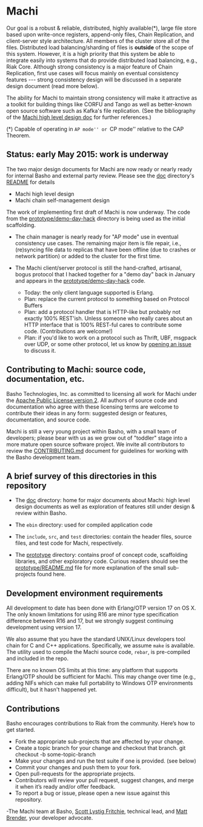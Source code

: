 # Machi

Our goal is a robust & reliable, distributed, highly available(*),
large file store based upon write-once registers, append-only files,
Chain Replication, and client-server style architecture.  All members
of the cluster store all of the files.  Distributed load
balancing/sharding of files is __outside__ of the scope of this
system.  However, it is a high priority that this system be able to
integrate easily into systems that do provide distributed load
balancing, e.g., Riak Core.  Although strong consistency is a major
feature of Chain Replication, first use cases will focus mainly on
eventual consistency features --- strong consistency design will be
discussed in a separate design document (read more below).

The ability for Machi to maintain strong consistency will make it
attractive as a toolkit for building things like CORFU and Tango as
well as better-known open source software such as Kafka's file
replication.  (See the bibliography of the [Machi high level design
doc](./doc/high-level-machi.pdf) for further references.)

(*) Capable of operating in ``AP mode'' or ``CP mode'' relative to the
  CAP Theorem.

## Status: early May 2015: work is underway

The two major design documents for Machi are now ready or nearly ready
for internal Basho and external party review.  Please see the
[doc](./doc) directory's [README](./doc) for details

* Machi high level design
* Machi chain self-management design

The work of implementing first draft of Machi is now underway.  The
code from the [prototype/demo-day-hack](prototype/demo-day-hack/) directory is
being used as the initial scaffolding.

* The chain manager is nearly ready for "AP mode" use in eventual
  consistency use cases.  The remaining major item is file repair,
  i.e., (re)syncing file data to replicas that have been offline (due
  to crashes or network partition) or added to the cluster for the
  first time.

* The Machi client/server protocol is still the hand-crafted,
  artisanal, bogus protocol that I hacked together for a "demo day"
  back in January and appears in the
  [prototype/demo-day-hack](prototype/demo-day-hack/) code.
    * Today: the only client language supported is Erlang.
    * Plan: replace the current protocol to something based on Protocol Buffers
    * Plan: add a protocol handler that is HTTP-like but probably not
      exactly 100% REST'ish.  Unless someone who really cares about an
      HTTP interface that is 100% REST-ful cares to contribute some
      code.  (Contributions are welcome!)
    * Plan: if you'd like to work on a protocol such as Thrift, UBF,
      msgpack over UDP, or some other protocol, let us know by
      [opening an issue](./issues/new) to discuss it.

## Contributing to Machi: source code, documentation, etc.

Basho Technologies, Inc. as committed to licensing all work for Machi
under the
[Apache Public License version 2](./LICENSE).  All authors of source code
and documentation who agree with these licensing terms are welcome to
contribute their ideas in any form: suggested design or features,
documentation, and source code.

Machi is still a very young project within Basho, with a small team of
developers; please bear with us as we grow out of "toddler" stage into
a more mature open source software project.
We invite all contributors to review the
[CONTRIBUTING.md](./CONTRIBUTING.md) document for guidelines for
working with the Basho development team.

## A brief survey of this directories in this repository

* The [doc](./doc/) directory: home for major documents about Machi:
  high level design documents as well as exploration of features still
  under design & review within Basho.

* The `ebin` directory: used for compiled application code

* The `include`, `src`, and `test` directories: contain the header
  files, source files, and test code for Machi, respectively.

* The [prototype](./prototype/) directory: contains proof of concept
  code, scaffolding libraries, and other exploratory code.  Curious
  readers should see the [prototype/README.md](./prototype/README.md)
  file for more explanation of the small sub-projects found here.

## Development environment requirements

All development to date has been done with Erlang/OTP version 17 on OS
X.  The only known limitations for using R16 are minor type
specification difference between R16 and 17, but we strongly suggest
continuing development using version 17.

We also assume that you have the standard UNIX/Linux developers
tool chain for C and C++ applications.  Specifically, we assume `make`
is available.  The utility used to compile the Machi source code,
`rebar`, is pre-compiled and included in the repo.

There are no known OS limits at this time: any platform that supports
Erlang/OTP should be sufficient for Machi.  This may change over time
(e.g., adding NIFs which can make full portability to Windows OTP
environments difficult), but it hasn't happened yet.

## Contributions 

Basho encourages contributions to Riak from the community. Here’s how
to get started.

* Fork the appropriate sub-projects that are affected by your change. 
* Create a topic branch for your change and checkout that branch.
     git checkout -b some-topic-branch
* Make your changes and run the test suite if one is provided. (see below)
* Commit your changes and push them to your fork.
* Open pull-requests for the appropriate projects.
* Contributors will review your pull request, suggest changes, and merge it when it’s ready and/or offer feedback.
* To report a bug or issue, please open a new issue against this repository.

-The Machi team at Basho, 
[Scott Lystig Fritchie](mailto:scott@basho.com), technical lead, and
[Matt Brender](mailto:mbrender@basho.com), your developer advocate.

